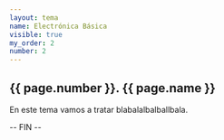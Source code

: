 ```yaml
---
layout: tema
name: Electrónica Básica
visible: true
my_order: 2
number: 2
---
```


## {{ page.number }}. {{ page.name }}

En este tema vamos a tratar blabalalbalballbala.

-- FIN --